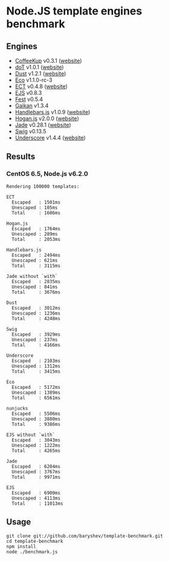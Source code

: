 # Node.JS template engines benchmark

## Engines

- [CoffeeKup](https://github.com/mauricemach/coffeekup) v0.3.1 ([website](http://coffeekup.org/))
- [doT](https://github.com/olado/doT) v1.0.1 ([website](http://olado.github.com/doT/))
- [Dust](https://github.com/linkedin/dustjs) v1.2.1 ([website](http://linkedin.github.com/dustjs/))
- [Eco](https://github.com/sstephenson/eco) v1.1.0-rc-3
- [ECT](https://github.com/baryshev/ect) v0.4.8 ([website](http://ectjs.com/))
- [EJS](https://github.com/visionmedia/ejs) v0.8.3
- [Fest](https://github.com/mailru/fest) v0.5.4
- [Gaikan](https://github.com/Deathspike/gaikan) v1.3.4
- [Handlebars.js](https://github.com/wycats/handlebars.js/) v1.0.9 ([website](http://handlebarsjs.com/))
- [Hogan.js](https://github.com/twitter/hogan.js) v2.0.0 ([website](http://twitter.github.com/hogan.js/))
- [Jade](https://github.com/visionmedia/jade) v0.28.1 ([website](http://jade-lang.com/))
- [Swig](https://github.com/paularmstrong/swig) v0.13.5
- [Underscore](https://github.com/documentcloud/underscore) v1.4.4 ([website](http://underscorejs.org/))

## Results

### CentOS 6.5, Node.js v6.2.0

	Rendering 100000 templates:

	ECT
	  Escaped   : 1501ms
	  Unescaped : 105ms
	  Total     : 1606ms

	Hogan.js
	  Escaped   : 1764ms
	  Unescaped : 289ms
	  Total     : 2053ms

	Handlebars.js
	  Escaped   : 2494ms
	  Unescaped : 621ms
	  Total     : 3115ms

	Jade without `with`
	  Escaped   : 2835ms
	  Unescaped : 841ms
	  Total     : 3676ms

	Dust
	  Escaped   : 3012ms
	  Unescaped : 1236ms
	  Total     : 4248ms

	Swig
	  Escaped   : 3929ms
	  Unescaped : 237ms
	  Total     : 4166ms

	Underscore
	  Escaped   : 2103ms
	  Unescaped : 1312ms
	  Total     : 3415ms

	Eco
	  Escaped   : 5172ms
	  Unescaped : 1389ms
	  Total     : 6561ms

	nunjucks
	  Escaped   : 5506ms
	  Unescaped : 3880ms
	  Total     : 9386ms

	EJS without `with`
	  Escaped   : 3043ms
	  Unescaped : 1222ms
	  Total     : 4265ms

	Jade
	  Escaped   : 6204ms
	  Unescaped : 3767ms
	  Total     : 9971ms

	EJS
	  Escaped   : 6900ms
	  Unescaped : 4113ms
	  Total     : 11013ms

## Usage

	git clone git://github.com/baryshev/template-benchmark.git
	cd template-benchmark
	npm install
	node ./benchmark.js
